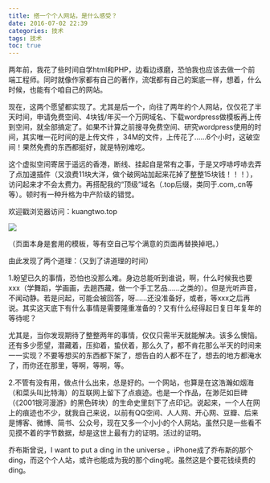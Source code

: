 ```yaml
---
title: 搭一个个人网站，是什么感受？
date: 2016-07-02 22:39
categories: 技术
tags: 技术
toc: true
---
```

两年前，我花了些时间自学html和PHP，边看边琢磨，恐怕我也应该去做一个前端工程师。同时就像作家都有自己的著作，流氓都有自己的案底一样，想着，什么时候，也能有个咱自己的网站。

现在，这两个愿望都实现了。尤其是后一个，向往了两年的个人网站，仅仅花了半天时间，申请免费空间、4块钱/年买一个万网域名、下载wordpress做模板再上传到空间，就全部搞定了。如果不计算之前搜寻免费空间、研究wordpress使用的时间，其实唯一花时间的是上传文件 ，34M的文件，上传花了……6个小时，这破空间！果然免费的东西都挺好，就是特别难吃。

这个虚拟空间寄居于遥远的香港，断线、挂起自是常有之事，于是又哼哧哼哧去弄了点加速插件（又浪费11块大洋，做个破网站加起来花掉了整整15块钱！！！），访问起来才不会太费力。再搭配我的“顶级”域名（.top后缀，类同于.com,.cn等等）。顿时有一种升格为中产阶级的错觉。

欢迎戳浏览器访问：kuangtwo.top 


![](http://upload-images.jianshu.io/upload_images/29336-ebaf6bd7a4cbd29b.png?imageMogr2/auto-orient/strip%7CimageView2/2/w/1240)


（页面本身是套用的模板，等有空自己写个满意的页面再替换掉吧。）

由此发现了两个道理：（又到了讲道理的时间）

1.盼望已久的事情，恐怕也没那么难。身边总能听到谁说，啊，什么时候我也要xxx（学舞蹈，学画画，去趟西藏，做一个手工艺品……之类的）。但是光听声音，不闻动静。若是问起，可能会被回答，呀……还没准备好，或者，等xxx之后再说。其实这天底下有什么事情是需要隆重准备的？又有什么经得起日复日年复年的等待呢？

尤其是，当你发现期待了整整两年的事情，仅仅只需半天就能解决。该多么懊恼。还有多少愿望，潜藏着，压抑着，蛰伏着，那么久了，都不肯花那么半天的时间来一一实现？不要等想买的东西都下架了，想告白的人都不在了，想去的地方都淹水了，而你还在那里，等啊，等啊，等。

2.不管有没有用，做点什么出来，总是好的。一个网站，也算是在这浩瀚如烟海（和菜头叫比特海）的互联网上留下了点痕迹。也是一个作品，在渺茫如巨碑（《2001银河漫游》的黑色砖块）的生命史里刻下了点印记。说起来，一个人在网上的痕迹也不少，就我自己来说，以前有QQ空间、人人网、开心网、豆瓣、后来是博客、微博、简书、公众号，现在又多一个小小的个人网站。虽然只是一些看不见摸不着的字节数据，却是这世上最有力的证明。活过的证明。

乔布斯曾说，I want to put a ding in the universe 。iPhone成了乔布斯的那个ding，而这个个人站，或许也能成为我的那个ding呢。虽然这是个要花钱续费的ding。
